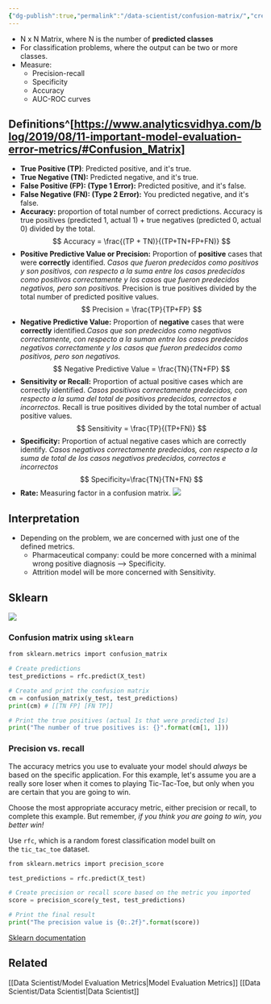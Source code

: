 ```yaml
---
{"dg-publish":true,"permalink":"/data-scientist/confusion-matrix/","created":"2023-11-15T14:33:23.985+01:00","updated":"2024-03-02T15:32:20.023+01:00"}
---
```



- N x N Matrix, where N is the number of **predicted classes**
- For classification problems, where the output can be two or more classes.
- Measure: 
	- Precision-recall
	- Specificity
	- Accuracy
	- AUC-ROC curves
## Definitions^[https://www.analyticsvidhya.com/blog/2019/08/11-important-model-evaluation-error-metrics/#Confusion_Matrix]
- **True Positive (TP)**: Predicted positive, and it's true.
- **True Negative (TN):** Predicted negative, and it's true.
- **False Positive (FP): (Type 1 Error):** Predicted positive, and it's false.
- **False Negative (FN): (Type 2 Error):** You predicted negative, and it's false.
- **Accuracy:** proportion of total number of correct predictions.  Accuracy is true positives (predicted 1, actual 1) + true negatives (predicted 0, actual 0) divided by the total.
$$
Accuracy = \frac{(TP + TN)}{(TP+TN+FP+FN)}
$$
- **Positive Predictive Value or Precision:** Proportion of **positive** cases that were **correctly** identified. *Casos que fueron predecidos como positivos y son positivos, con respecto a la suma entre los casos predecidos como positivos correctamente y los casos que fueron predecidos negativos, pero son positivos.* Precision is true positives divided by the total number of predicted positive values.
$$
Precision = \frac{TP}{TP+FP}
$$
- **Negative Predictive Value:** Proportion of **negative** cases that were **correctly** identified.*Casos que son predecidos como negativos correctamente, con respecto a la suman entre los casos predecidos negativos correctamente y los casos que fueron predecidos como positivos, pero son negativos.*
$$
Negative Predictive Value = \frac{TN}{TN+FP}
$$
- **Sensitivity or Recall:** Proportion of actual positive cases which are correctly identified. *Casos positivos correctamente predecidos, con respecto a la suma del total de positivos predecidos, correctos e incorrectos.* Recall is true positives divided by the total number of actual positive values.
$$
Sensitivity = \frac{TP}{(TP+FN)}
$$
- **Specificity:** Proportion of actual negative cases which are correctly identify. *Casos negativos correctamente predecidos, con respecto a la suma de total de los casos negativos predecidos, correctos e incorrectos*
$$
Specificity=\frac{TN}{TN+FN}
$$
- **Rate:** Measuring factor in a confusion matrix.
![](https://i.imgur.com/pTEWpoe.png)


## Interpretation
- Depending on the problem, we are concerned with just one of the defined metrics.
	- Pharmaceutical company: could be more concerned with a minimal wrong positive diagnosis --> Specificity.
	- Attrition model will be more concerned with Sensitivity.
## Sklearn
![](https://i.imgur.com/oaEO5ip.png)
### Confusion matrix using `sklearn`
```python
from sklearn.metrics import confusion_matrix

# Create predictions
test_predictions = rfc.predict(X_test)

# Create and print the confusion matrix
cm = confusion_matrix(y_test, test_predictions)
print(cm) # [[TN FP] [FN TP]]

# Print the true positives (actual 1s that were predicted 1s)
print("The number of true positives is: {}".format(cm[1, 1]))
```
### Precision vs. recall
The accuracy metrics you use to evaluate your model should _always_ be based on the specific application. For this example, let's assume you are a really sore loser when it comes to playing Tic-Tac-Toe, but only when you are certain that you are going to win.

Choose the most appropriate accuracy metric, either precision or recall, to complete this example. But remember, _if you think you are going to win, you better win!_

Use `rfc`, which is a random forest classification model built on the `tic_tac_toe` dataset.

```python
from sklearn.metrics import precision_score

test_predictions = rfc.predict(X_test)

# Create precision or recall score based on the metric you imported
score = precision_score(y_test, test_predictions)

# Print the final result
print("The precision value is {0:.2f}".format(score))
```

[Sklearn documentation](https://scikit-learn.org/stable/modules/generated/sklearn.metrics.confusion_matrix.html)
## Related
[[Data Scientist/Model Evaluation Metrics\|Model Evaluation Metrics]]
[[Data Scientist/Data Scientist\|Data Scientist]]